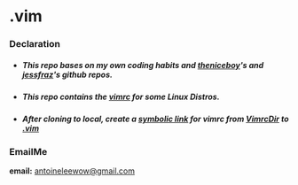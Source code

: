 # .vim

### Declaration
- ##### This repo bases on my own coding habits and <u>_theniceboy</u>'s_ and <u>_jessfraz</u>'s_ github repos.

- ##### This repo contains the <u>_vimrc</u>_ for some Linux Distros.

- ##### After cloning to local, create a <u>_symbolic link_</u> for vimrc from <u>_VimrcDir</u>_ to _<u>.vim_</u>

### EmailMe
**email:** antoineleewow@gmail.com
